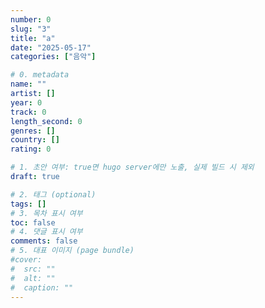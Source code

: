 ```yaml
---
number: 0
slug: "3"
title: "a"
date: "2025-05-17"
categories: ["음악"]

# 0. metadata
name: ""
artist: []
year: 0
track: 0
length_second: 0
genres: []
country: []
rating: 0

# 1. 초안 여부: true면 hugo server에만 노출, 실제 빌드 시 제외
draft: true

# 2. 태그 (optional)
tags: []
# 3. 목차 표시 여부
toc: false
# 4. 댓글 표시 여부
comments: false
# 5. 대표 이미지 (page bundle)
#cover:
#  src: ""
#  alt: ""
#  caption: ""
---
```

